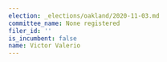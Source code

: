 ```yaml
---
election: _elections/oakland/2020-11-03.md
committee_name: None registered
filer_id: ''
is_incumbent: false
name: Victor Valerio
---
```

